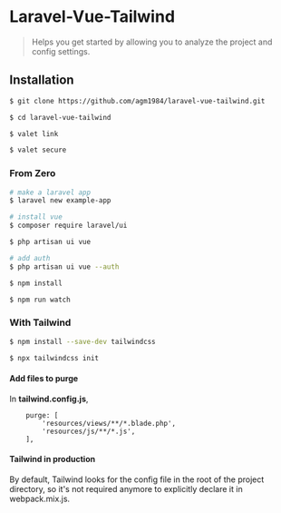 # Laravel-Vue-Tailwind

> Helps you get started by allowing you to analyze the project and config settings.

## Installation

``` bash
$ git clone https://github.com/agm1984/laravel-vue-tailwind.git

$ cd laravel-vue-tailwind

$ valet link

$ valet secure
```

### From Zero

``` bash
# make a laravel app
$ laravel new example-app

# install vue
$ composer require laravel/ui

$ php artisan ui vue

# add auth
$ php artisan ui vue --auth

$ npm install

$ npm run watch
```

### With Tailwind

``` bash
$ npm install --save-dev tailwindcss

$ npx tailwindcss init
```

#### Add files to purge

In **tailwind.config.js**,

```
    purge: [
        'resources/views/**/*.blade.php',
        'resources/js/**/*.js',
    ],
```

#### Tailwind in production

By default, Tailwind looks for the config file in the root of the project directory,
so it's not required anymore to explicitly declare it in webpack.mix.js.
